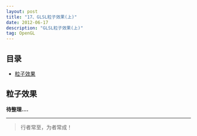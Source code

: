 ```yaml
---
layout: post
title: "17、GLSL粒子效果(上)"
date: 2012-06-17
description: "GLSL粒子效果(上)"
tag: OpenGL
---
```

 


<!-- - [参考文章：OpenGL ES初探（上）](https://www.jianshu.com/p/f58fff6d0ba0) -->


## 目录
- [粒子效果](#content1) 












<!-- ************************************************ -->
## <a id="content1"></a>粒子效果


**待整理....**



----------
>  行者常至，为者常成！


